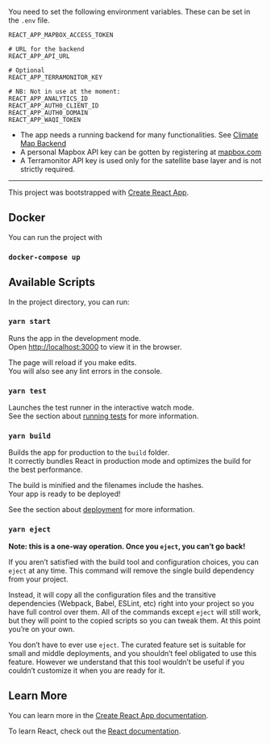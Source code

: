 You need to set the following environment variables.
These can be set in the `.env` file.
```
REACT_APP_MAPBOX_ACCESS_TOKEN

# URL for the backend
REACT_APP_API_URL

# Optional
REACT_APP_TERRAMONITOR_KEY

# NB: Not in use at the moment:
REACT_APP_ANALYTICS_ID
REACT_APP_AUTH0_CLIENT_ID
REACT_APP_AUTH0_DOMAIN
REACT_APP_WAQI_TOKEN
```

* The app needs a running backend for many functionalities. See [Climate Map Backend](https://github.com/avoinorg/climate-map-backend)
* A personal Mapbox API key can be gotten by registering at [mapbox.com](https://mapbox.com)
* A Terramonitor API key is used only for the satellite base layer and is not strictly required.

-------------

This project was bootstrapped with [Create React App](https://github.com/facebook/create-react-app).

## Docker

You can run the project with

### `docker-compose up`

## Available Scripts

In the project directory, you can run:

### `yarn start`

Runs the app in the development mode.<br />
Open [http://localhost:3000](http://localhost:3000) to view it in the browser.

The page will reload if you make edits.<br />
You will also see any lint errors in the console.

### `yarn test`

Launches the test runner in the interactive watch mode.<br />
See the section about [running tests](https://facebook.github.io/create-react-app/docs/running-tests) for more information.

### `yarn build`

Builds the app for production to the `build` folder.<br />
It correctly bundles React in production mode and optimizes the build for the best performance.

The build is minified and the filenames include the hashes.<br />
Your app is ready to be deployed!

See the section about [deployment](https://facebook.github.io/create-react-app/docs/deployment) for more information.

### `yarn eject`

**Note: this is a one-way operation. Once you `eject`, you can’t go back!**

If you aren’t satisfied with the build tool and configuration choices, you can `eject` at any time. This command will remove the single build dependency from your project.

Instead, it will copy all the configuration files and the transitive dependencies (Webpack, Babel, ESLint, etc) right into your project so you have full control over them. All of the commands except `eject` will still work, but they will point to the copied scripts so you can tweak them. At this point you’re on your own.

You don’t have to ever use `eject`. The curated feature set is suitable for small and middle deployments, and you shouldn’t feel obligated to use this feature. However we understand that this tool wouldn’t be useful if you couldn’t customize it when you are ready for it.

## Learn More

You can learn more in the [Create React App documentation](https://facebook.github.io/create-react-app/docs/getting-started).

To learn React, check out the [React documentation](https://reactjs.org/).

